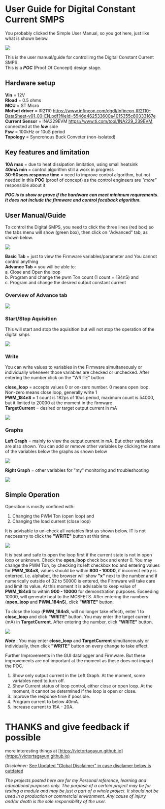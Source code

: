 # User Guide for Digital Constant Current SMPS 

You probably clicked the Simple User Manual, so you got here, just like what is shown below.

![](https://raw.githubusercontent.com/VictorTagayun/STM32_INA239-INA229/main/Simple_UserManual/pixx/01-01.png)

This is the user manual/guide for controllimg the Digital Constant Current SMPS.   
This is a __*POC*__ (Proof Of Concept) design stage.

 ## Hardware setup   
__Vin__ = 12V   
__Rload__ = 0.5 ohms   
__MCU__ = ST Micro   
__Mofset driver__ = IR2110 https://www.infineon.com/dgdl/Infineon-IR2110-DataSheet-v01_00-EN.pdf?fileId=5546d462533600a4015355c80333167e   
__Current Sensor__ = INA229EVM https://www.ti.com/tool/INA229_239EVM, connected at the __*low*__ side   
__Fsw__ = 100kHz or 10uS period   
__Topology__ = Syncronous Buck Conveter (non-isolated)   


## Key features and limitation   
__10A max__ = due to heat dissipation limitation, using small heatsink   
__40mA min__ = control algorithm still a work in progress   
__30-50secs response time__ = need to improve control algorithm, but not needed in this __POC__ (proof of concept) as the control engineers are *"more"* responsible about it

__*POC is to show or prove if the hardware can meet minimum requrements. It does not include the firmware and control feedback algorithm.*__

## User Manual/Guide

To control the Digital SMPS, you need to click the three lines (red box) so the tabs menu will show (green box), then click on "Advanced" tab, as shown below.

![](https://raw.githubusercontent.com/VictorTagayun/STM32_INA239-INA229/main/Simple_UserManual/pixx/01-02.png)

__Basic Tab__ = just to view the Firmware variables/parameter and You cannot control anything   
__Advance Tab__ = you will be able to:   
a. Close and Open the loop   
b. Program and change the pwm Ton count (1 count = 184nS) and   
c. Program and change the desired output constant current  


### Overview of Advance tab

![](https://raw.githubusercontent.com/VictorTagayun/STM32_INA239-INA229/main/Simple_UserManual/pixx/02.png)


### Start/Stop Aquisition

This will start and stop the aquisition but will not stop the operation of the digital smps

![](https://raw.githubusercontent.com/VictorTagayun/STM32_INA239-INA229/main/Simple_UserManual/pixx/02-StartStop.png)


### Write

You can write values to variables in the Firmware simultaneously or individually whenever those variables are checked or unchecked. After entering the number click on the "WRITE" button

__close_loop__ = accepts values 0 or on-zero number. 0 means open loop. Non-zero means close loop, generally write 1   
__PWM_184nS__ = 1 count is 182ps of 10us period, maximum count is 54000, but it limited to 20000 at the moment in the firmware   
__TargetCurrent__ = desired or target output current in mA   

![](https://raw.githubusercontent.com/VictorTagayun/STM32_INA239-INA229/main/Simple_UserManual/pixx/02-Write.png)


### Graphs

__Left Graph__ = mainly to view the output current in mA. But other variables are also shown. You can add or remove other variables by clicking the name of the variables below the graphs as shown below

![](https://raw.githubusercontent.com/VictorTagayun/STM32_INA239-INA229/main/Simple_UserManual/pixx/02-LeftGraph.png)

__Right Graph__ = other variables for "my" monitoring and troubleshooting

![](https://raw.githubusercontent.com/VictorTagayun/STM32_INA239-INA229/main/Simple_UserManual/pixx/02-RightGraph.png)


## Simple Operation

Operation is mostly confined with:  
1. Changing the PWM Ton (open loop) and 
2. Changing the load current (close loop)   

It is advisable to un-check all variables first as shown below. IT is not neccesarry to click the __"WRITE"__ button at this time.

![](https://raw.githubusercontent.com/VictorTagayun/STM32_INA239-INA229/main/Simple_UserManual/pixx/03-Uncheck.png)

It is best and safe to open the loop first if the current state is not in open loop or unknown. Check the __open_loop__ check box and enter 0.
You may change the PWM Ton, by checking its left checkbox too and entering values for __PWM_184nS__, values should be within __900 - 10000__, if incorrect entry is enterred, i.e. alphabet, the browser will show __"x"__ next to the number and if numerically outside of 32 to 50000 is entered, the Firmware will take care and limit its value. At this moment it is advisable to keep value of __PWM_184nS__ to within __900 - 10000__ for demonstration purposes. Exceeding 10000, will generate heat to the MOSFETS. After entering the numbers (__open_loop__ and __PWM_184nS__), click __"WRITE"__ button.

To close the loop (__PWM_184nS__, will no longer take effect), enter 1 to __close_loop__ and click __"WRITE"__ button. You may enter the target current (mA) in __TargetCurrent__. After entering the number, click __"WRITE"__ button.

![](https://raw.githubusercontent.com/VictorTagayun/STM32_INA239-INA229/main/Simple_UserManual/pixx/04-Closeloop.png)

__*Note*__ : You may enter __close_loop__ and __TargetCurrent__ simultaneously or individually, then click __"WRITE"__ button  on every change to take effect.

Further Improvements in the GUI datalogger and Firmware. But these improvements are not important at the moment as these does not impact the POC.
1. Show only output current in the Left Graph. At the moment, some variables need to turn off.
2. Show Current status of loop control, either close or open loop. At the moment, it cannot be determined if the loop is open or close.
3. Improve the response time if possible.
4. Program current to below 40mA.
5. Increase current to 15A - 20A.


# THANKS and give feedback if possible


more interesting things at [https://victortagayun.github.io](https://victortagayun.github.io)

*Disclaimer:*
[See Updated "Global Disclaimer" in case disclamer below is outdated](https://github.com/VictorTagayun/GlobalDisclaimer)

*The projects posted here are for my Personal reference, learning and educational purposes only.*
*The purpose of a certain project may be for testing a module and may be just a part of a whole project.*
*It should not be used in a production or commercial environment.*
*Any cause of injury and/or death is the sole responsibility of the user.*
